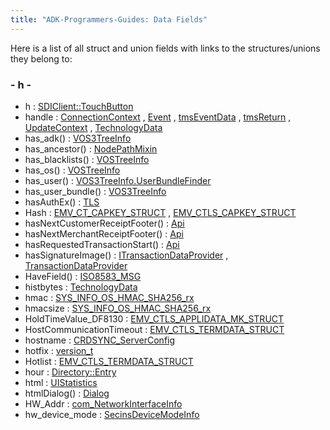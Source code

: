 ```yaml
---
title: "ADK-Programmers-Guides: Data Fields"
---
```


Here is a list of all struct and union fields with links to the structures/unions they belong to:

### - h -

- h : <a href="classvfisdi_1_1_s_d_i_client.md#a16611451551e3d15916bae723c3f59f7">SDIClient::TouchButton</a>
- handle : <a href="class_connection_context.md#a81011b79683fab64ce3aff71114f8fdd">ConnectionContext</a> , <a href="libevt_8h.md#a61ce2a4d4a93bba3bc16271882996fc4">Event</a> , <a href="svc__tms_8h.md#a3127ebf018e9da62fa464d348352037d">tmsEventData</a> , <a href="svc__tms_8h.md#a3127ebf018e9da62fa464d348352037d">tmsReturn</a> , <a href="struct_update_context.md#a81011b79683fab64ce3aff71114f8fdd">UpdateContext</a> , <a href="namespacevficpl.md#a2d4794477f7a225690f3aaa688954959">TechnologyData</a>
- has_adk() : <a href="classpackmanlib_1_1treeinfo_1_1_v_o_s3_tree_info.md#a8f0dcbbe062ee7fe12d7f9b4af90b3e9">VOS3TreeInfo</a>
- has_ancestor() : <a href="classpackmanlib_1_1nodepath_1_1_node_path_mixin.md#ad79ec1eccbcc7f72ba14c3c50b91dde1">NodePathMixin</a>
- has_blacklists() : <a href="classpackmanlib_1_1treeinfo_1_1_v_o_s_tree_info.md#ab23bef047899c8bc70dc5bc9358c4bab">VOSTreeInfo</a>
- has_os() : <a href="classpackmanlib_1_1treeinfo_1_1_v_o_s_tree_info.md#a93b2779240f10ad31268a857e1c00c98">VOSTreeInfo</a>
- has_user() : <a href="classpackmanlib_1_1treeinfo_1_1_v_o_s3_tree_info_1_1_user_bundle_finder.md#ae43f2344da47103f3bd4bb3c90343fa3">VOS3TreeInfo.UserBundleFinder</a>
- has_user_bundle() : <a href="classpackmanlib_1_1treeinfo_1_1_v_o_s3_tree_info.md#a8bf17e56ea0f9ee815321938684d3d6f">VOS3TreeInfo</a>
- hasAuthEx() : <a href="classvfiipc_1_1_t_l_s.md#ac4660b9dda0672220272fc39b597e208">TLS</a>
- Hash : <a href="group___d_e_f___c_a_r_d___c_o_n_f.md#aa04067e88f6cfe9465c0a92f7233ebee">EMV_CT_CAPKEY_STRUCT</a> , <a href="group___d_e_f___c_a_r_d___c_o_n_f.md#aa04067e88f6cfe9465c0a92f7233ebee">EMV_CTLS_CAPKEY_STRUCT</a>
- hasNextCustomerReceiptFooter() : <a href="classvficpl_1_1_api.md#af29014e1f7dee64e9875f61016e91293">Api</a>
- hasNextMerchantReceiptFooter() : <a href="classvficpl_1_1_api.md#a34fdf4c89d87c0e6ea78ef1c6d74c521">Api</a>
- hasRequestedTransactionStart() : <a href="classvficpl_1_1_api.md#a26c604cf2603929e802caa2435a1228d">Api</a>
- hasSignatureImage() : <a href="classvficpl_1_1_i_transaction_data_provider.md#ad13d8c268ed6643cff24ff3044e1a161">ITransactionDataProvider</a> , <a href="classvficpl_1_1_transaction_data_provider.md#a9fd86152e3a7f7211ce14cdcec0240b8">TransactionDataProvider</a>
- HaveField() : <a href="class_i_s_o8583___m_s_g.md#a92b548693c28ebb563a01becac2983ad">ISO8583_MSG</a>
- histbytes : <a href="namespacevficpl.md#a448e152a35b14e11a493bbb6709985dd">TechnologyData</a>
- hmac : <a href="libsecins_8h.md#a868c7802f2c115d14a2e4e3116e12366">SYS_INFO_OS_HMAC_SHA256_rx</a>
- hmacsize : <a href="libsecins_8h.md#a069846033e474b198c5d026c70c19745">SYS_INFO_OS_HMAC_SHA256_rx</a>
- HoldTimeValue_DF8130 : <a href="group___d_e_f___c_o_n_f___a_p_p_l_i.md#a65466db9794ad80b1497f1d20d32e2e9">EMV_CTLS_APPLIDATA_MK_STRUCT</a>
- HostCommunicationTimeout : <a href="group___d_e_f___c_o_n_f___t_e_r_m.md#a5296f4f7b31fa3553a4fb502be8bccde">EMV_CTLS_TERMDATA_STRUCT</a>
- hostname : <a href="crdsync__client_8h.md#aad01339e89106fdf68f57ef118956fa9">CRDSYNC_ServerConfig</a>
- hotfix : <a href="svc__tms_8h.md#aa5824e9890d4ffea6027aab673294476">version_t</a>
- Hotlist : <a href="group___d_e_f___c_o_n_f___t_e_r_m.md#ad0009ae39ab506b4158d8002d4b33da5">EMV_CTLS_TERMDATA_STRUCT</a>
- hour : <a href="struct_directory_1_1_entry.md#accdfe3c33766c9d6b3dc8996bb828dff">Directory::Entry</a>
- html : <a href="namespacevfigui.md#adc491550b962003eedbb536b2f086054">UIStatistics</a>
- htmlDialog() : <a href="classlibsdi_1_1_dialog.md#a5051e1a28471ee0017c86d442e2b2aaa">Dialog</a>
- HW_Addr : <a href="libcom_8h.md#a75f4fdddee4727f1598d5f4131a38f48">com_NetworkInterfaceInfo</a>
- hw_device_mode : <a href="libsecins_8h.md#a42dec22596d0e33000744a27ccae7d6c">SecinsDeviceModeInfo</a>

